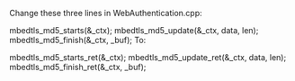 
Change these three lines in WebAuthentication.cpp:

  mbedtls_md5_starts(&_ctx);
  mbedtls_md5_update(&_ctx, data, len);
  mbedtls_md5_finish(&_ctx, _buf);
To:

  mbedtls_md5_starts_ret(&_ctx);
  mbedtls_md5_update_ret(&_ctx, data, len);
  mbedtls_md5_finish_ret(&_ctx, _buf);